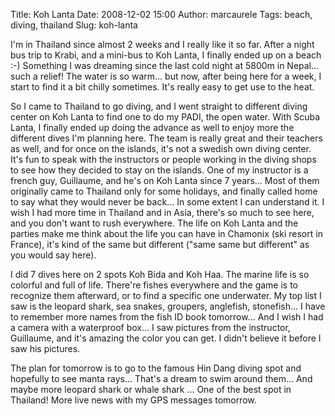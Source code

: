 Title: Koh Lanta
Date: 2008-12-02 15:00
Author: marcaurele
Tags: beach, diving, thailand
Slug: koh-lanta

I'm in Thailand since almost 2 weeks and I really like it so far. After
a night bus trip to Krabi, and a mini-bus to Koh Lanta, I finally ended
up on a beach :-) Something I was dreaming since the last cold night at
5800m in Nepal... such a relief! The water is so warm... but now, after
being here for a week, I start to find it a bit chilly sometimes. It's
really easy to get use to the heat.

So I came to Thailand to go diving, and I went straight to different
diving center on Koh Lanta to find one to do my PADI, the open water.
With Scuba Lanta, I finally ended up doing the advance as well to enjoy
more the different dives I'm planning here. The team is really great and
their teachers as well, and for once on the islands, it's not a swedish
own diving center. It's fun to speak with the instructors or people
working in the diving shops to see how they decided to stay on the
islands. One of my instructor is a french guy, Guillaume, and he's on
Koh Lanta since 7 years... Most of them originally came to Thailand only
for some holidays, and finally called home to say what they would never
be back... In some extent I can understand it. I wish I had more time in
Thailand and in Asia, there's so much to see here, and you don't want to
rush everywhere. The life on Koh Lanta and the parties make me think
about the life you can have in Chamonix (ski resort in France), it's
kind of the same but different ("same same but different" as you would
say here).

I did 7 dives here on 2 spots Koh Bida and Koh Haa. The marine life is
so colorful and full of life. There're fishes everywhere and the game is
to recognize them afterward, or to find a specific one underwater. My
top list I saw is the leopard shark, sea snakes, groupers, anglefish,
stonefish... I have to remember more names from the fish ID book
tomorrow... And I wish I had a camera with a waterproof box... I saw
pictures from the instructor, Guillaume, and it's amazing the color you
can get. I didn't believe it before I saw his pictures.

The plan for tomorrow is to go to the famous Hin Dang diving spot and
hopefully to see manta rays... That's a dream to swim around them... And
maybe more leopard shark or whale shark ... One of the best spot in
Thailand! More live news with my GPS messages tomorrow.

